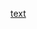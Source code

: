[text](https://github.com/BJSwaroop/ecommerce_codewithswaroop/blob/main/00_documentation.md#project-overview)